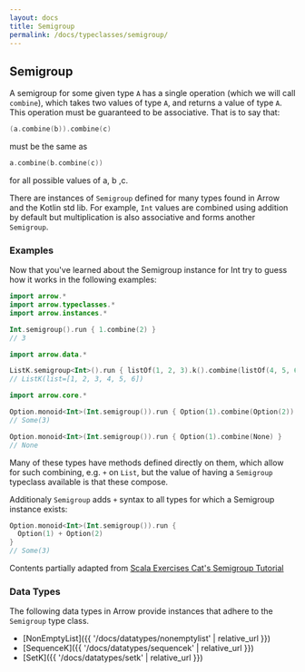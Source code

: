 ```yaml
---
layout: docs
title: Semigroup
permalink: /docs/typeclasses/semigroup/
---
```


## Semigroup

A semigroup for some given type `A` has a single operation (which we will call `combine`), which takes two values of type `A`, and returns a value of type `A`. This operation must be guaranteed to be associative. That is to say that:

```kotlin
(a.combine(b)).combine(c)
```

must be the same as

```kotlin
a.combine(b.combine(c))
```

for all possible values of a, b ,c.

There are instances of `Semigroup` defined for many types found in Arrow and the Kotlin std lib.
For example, `Int` values are combined using addition by default but multiplication is also associative and forms another `Semigroup`.

### Examples

Now that you've learned about the Semigroup instance for Int try to guess how it works in the following examples:

```kotlin
import arrow.*
import arrow.typeclasses.*
import arrow.instances.*

Int.semigroup().run { 1.combine(2) }
// 3
```

```kotlin
import arrow.data.*

ListK.semigroup<Int>().run { listOf(1, 2, 3).k().combine(listOf(4, 5, 6).k()) }
// ListK(list=[1, 2, 3, 4, 5, 6])
```

```kotlin
import arrow.core.*

Option.monoid<Int>(Int.semigroup()).run { Option(1).combine(Option(2)) }
// Some(3)
```

```kotlin
Option.monoid<Int>(Int.semigroup()).run { Option(1).combine(None) }
// None
```

Many of these types have methods defined directly on them, which allow for such combining, e.g. `+` on `List`, but the value of having a `Semigroup` typeclass available is that these compose.

Additionaly `Semigroup` adds `+` syntax to all types for which a Semigroup instance exists:

```kotlin
Option.monoid<Int>(Int.semigroup()).run {
  Option(1) + Option(2)
}
// Some(3)
```

Contents partially adapted from [Scala Exercises Cat's Semigroup Tutorial](https://www.scala-exercises.org/cats/semigroup)


### Data Types

The following data types in Arrow provide instances that adhere to the `Semigroup` type class.

- [NonEmptyList]({{ '/docs/datatypes/nonemptylist' | relative_url }})
- [SequenceK]({{ '/docs/datatypes/sequencek' | relative_url }})
- [SetK]({{ '/docs/datatypes/setk' | relative_url }})
